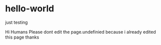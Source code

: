 # hello-world
just testing

Hi Humans
Please dont edit the page.undefinied because i already edited this page
thanks
